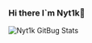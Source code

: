 ### Hi there I`m Nyt1k👋

<!--
**Nyt1k/Nyt1k** is a ✨ _special_ ✨ repository because its `README.md` (this file) appears on your GitHub profile.

Here are some ideas to get you started:

- 🔭 I’m currently working on ...
🌱 I’m currently learning Flutter, Swift
- 👯 I’m looking to collaborate on ...
- 🤔 I’m looking for help with ...
- 💬 Ask me about ...
- 📫 How to reach me: ...
- 😄 Pronouns: ...
- ⚡ Fun fact: ...
-->

<img align="left" alt="Nyt1k GitBug Stats" src="https://github-readme-stats-tan-seven-84.vercel.app/api?username=Nyt1k&show_icons=true&hide_border=true" />
